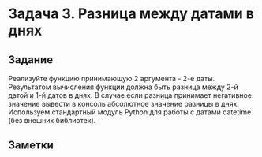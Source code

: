 # Задача 3. Разница между датами в днях 

## Задание

Реализуйте функцию принимающую 2 аргумента - 2-е даты. Результатом вычисления функции должна быть разница между 2-й датой и 1-й датов в днях. В случае если разница принимает негативное значение вывести в консоль абсолютное значение разницы в днях. Используем стандартный модуль Python для работы с датами datetime (без внешних библиотек).

## Заметки


